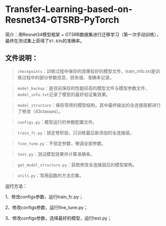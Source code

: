 # Transfer-Learning-based-on-Resnet34-GTSRB-PyTorch
简介：用Resnet34模型框架 + GTSRB数据集进行迁移学习（第一次手动训练），最终在测试集上获得了`97.83%`的准确率。
## 文件说明：
> `checkpoints`：训练过程中保存的效果较好的模型文件，train_info.txt是训练过程中的部分参数信息、损失值、准确率记录。

> `model_backup`：是目前保存的性能较高的模型文件与模型参数文件，`model_info.txt`记录了模型的最好验证集效果。

> `model_structure`：保存常用的模型结构，其中最终输出的全连接层都进行了修改（43classes）。

> `configs.py`：模型运行的参数配置文件。

> `train_fc.py`：锁定卷积层，只训练最后新添加的全连接层。

> `fine_tune.py`：不锁定参数，微调全部参数。

> `test.py`：测试模型效果并计算准确率。

> `get_model_structure.py`：获取修改全连接层后的模型架构。

> `utils.py`：常用函数的方法合集。

运行方法：

1、修改configs参数，运行train_fc.py；

2、修改configs参数，运行fine_tune.py；

3、修改configs参数，选择最好的模型，运行test.py；
